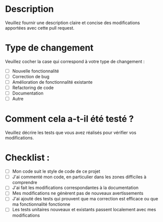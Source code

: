 # Description

Veuillez fournir une description claire et concise des modifications apportées avec cette pull request.

# Type de changement

Veuillez cocher la case qui correspond à votre type de changement :

- [ ] Nouvelle fonctionnalité
- [ ] Correction de bug
- [ ] Amélioration de fonctionnalité existante
- [ ] Refactoring de code
- [ ] Documentation
- [ ] Autre

# Comment cela a-t-il été testé ?

Veuillez décrire les tests que vous avez réalisés pour vérifier vos modifications.

# Checklist :

- [ ] Mon code suit le style de code de ce projet
- [ ] J'ai commenté mon code, en particulier dans les zones difficiles à comprendre
- [ ] J'ai fait les modifications correspondantes à la documentation
- [ ] Mes modifications ne génèrent pas de nouveaux avertissements
- [ ] J'ai ajouté des tests qui prouvent que ma correction est efficace ou que ma fonctionnalité fonctionne
- [ ] Les tests unitaires nouveaux et existants passent localement avec mes modifications
